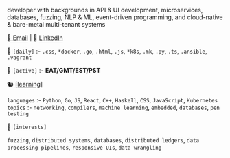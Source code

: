 developer with backgrounds in API & UI development, microservices, databases, fuzzing, NLP & ML,
event-driven programming, and cloud-native & bare-metal multi-tenant systems

[📮 Email](mailto:dev@abe.expert) | 🍜 [LinkedIn](https://www.linkedin.com/in/a6em/)

🔭 `[daily]` :- `.css`, `*docker`, `.go`, `.html`, `.js`, `*k8s`, `.mk`, `.py`, `.ts`, `.ansible`, `.vagrant`

🚡 `[active]` :- **EAT/GMT/EST/PST**

🐿 [[learning]](https://a6enez3r.github.io/snippets/)

`languages` :- `Python`, `Go`, `JS`, `React`, `C++`, `Haskell`, `CSS`, `JavaScript`, `Kubernetes`
`topics` :- `networking`, `compilers`, `machine learning`, `embedded`, `databases`, `pen testing`

🐊 `[interests]`

`fuzzing`, `distributed systems`, `databases`, `distributed ledgers`, `data processing pipelines`, `responsive UIs`, `data wrangling`
